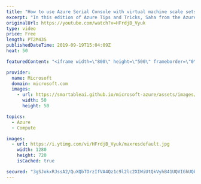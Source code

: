 ```yaml
---
title: "How to use Azure Serial Console with virtual machine scale sets | Azure Tips and Tricks"
excerpt: "In this edition of Azure Tips and Tricks, Saha from the Azure Serial Console team will show you how to configure your virtual machine scale set for Azure Serial Console and how to send a non-maskable interrupt to your scale set instance.   For more tips and tricks, visit: http://azuredev.tips   Get started"
originalUrl: https://youtube.com/watch?v=HFrdjB_Vyuk
type: video
price: Free
length: PT2M43S
publishedDateTime: 2019-09-19T15:04:09Z
heat: 50

featuredContent: "<iframe width=\"800\" height=\"500\" frameborder=\"0\" src=\"https://www.youtube.com/embed/HFrdjB_Vyuk\" allow=\"accelerometer; autoplay; encrypted-media; gyroscope; picture-in-picture\" allowfullscreen></iframe>"

provider:
  name: Microsoft
  domain: microsoft.com
  images:
    - url: https://smartableai.github.io/microsoft-azure/assets/images/organizations/microsoft.com-50x50.jpg
      width: 50
      height: 50

topics:
  - Azure
  - Compute

images:
  - url: https://i.ytimg.com/vi/HFrdjB_Vyuk/maxresdefault.jpg
    width: 1280
    height: 720
    isCached: true

secured: "3gSJokxRJssA2/QuXQbTOrzIfVA4Qz1c9l2lc2XIWiUtQkVyhB41UQVIGhUQbnZqZPFAmRHpyd4BgOFHFbEcjvP6l1lZvpV7suydZ2Q3UWYIy4PVuVBZxIRHG05i4kkBkrvXqTrPPZqEL0d16on1CIj4owH0Vdo9HJJ1xA5mG75f0FPOmJlOUeQUml1LJiGvj/rwVgeG1BfOkhLRy0kPZ0zw2WE0Zlse8Awlnk/9ihSIJz9BB5g+T1n5CaaVW4lNqzwPLiqMU7PKAGdGTdHgxb1nweYO9R2k9tLLl46RFp4GkMM+2jbIVIV6M8qq7hfogjSmnF0OPvdMU/mbCWEzDt4q2FIEtOsA1qxY3GGt4fVRJkykTdIoevdt6SSig8AS3xN93ZKIQlZvvT2cvvlavv1Hfxr59afXXP0xboZ/f14=;lGw89nQa1fNG9qAmB8ky9A=="
---
```


